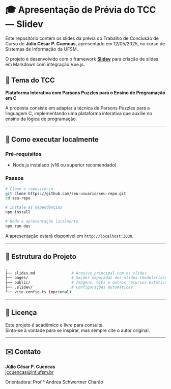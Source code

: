 
# 🎓 Apresentação de Prévia do TCC — Slidev

Este repositório contém os slides da prévia do Trabalho de Conclusão de Curso de **Júlio César P. Cuencas**, apresentado em 12/05/2025, no curso de Sistemas de Informação da UFSM.

O projeto é desenvolvido com o framework [**Slidev**](https://sli.dev/) para criação de slides em Markdown com integração Vue.js.

## 📘 Tema do TCC

**Plataforma Interativa com Parsons Puzzles para o Ensino de Programação em C**

A proposta consiste em adaptar a técnica de Parsons Puzzles para a linguagem C, implementando uma plataforma interativa que auxilie no ensino da lógica de programação.

---

## 🚀 Como executar localmente

### Pré-requisitos

- Node.js instalado (v16 ou superior recomendado)

### Passos

```bash
# Clone o repositório
git clone https://github.com/seu-usuario/seu-repo.git
cd seu-repo

# Instale as dependências
npm install

# Rode a apresentação localmente
npm run dev
```

A apresentação estará disponível em `http://localhost:3030`.

---

## 📂 Estrutura do Projeto

```bash
.
├── slides.md                # Arquivo principal com os slides
├── pages/                   # Seções separadas dos slides (modularização)
├── public/                  # Imagens, GIFs e outros recursos estáticos
├── .slidev/                 # Configurações automáticas
└── vite.config.ts (opcional)
```

---

## 📄 Licença

Este projeto é acadêmico e livre para consulta.  
Sinta-se à vontade para se inspirar, mas sempre cite o autor original.

---

## ✉️ Contato

**Júlio César P. Cuencas**  
jccuencas@inf.ufsm.br

Orientadora: Prof.ª Andrea Schwertner Charão
